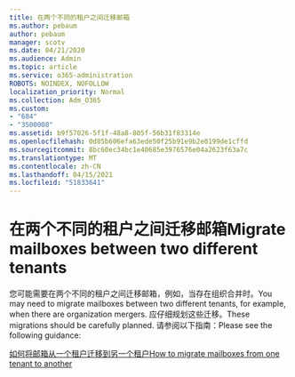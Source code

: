 ```yaml
---
title: 在两个不同的租户之间迁移邮箱
ms.author: pebaum
author: pebaum
manager: scotv
ms.date: 04/21/2020
ms.audience: Admin
ms.topic: article
ms.service: o365-administration
ROBOTS: NOINDEX, NOFOLLOW
localization_priority: Normal
ms.collection: Adm_O365
ms.custom:
- "684"
- "3500008"
ms.assetid: b9f57026-5f1f-48a8-805f-56b31f83314e
ms.openlocfilehash: 0d85b606efa63ede50f25b91e9b2e0199de1cffd
ms.sourcegitcommit: 8bc60ec34bc1e40685e3976576e04a2623f63a7c
ms.translationtype: MT
ms.contentlocale: zh-CN
ms.lasthandoff: 04/15/2021
ms.locfileid: "51833641"
---
```

# <a name="migrate-mailboxes-between-two-different-tenants"></a><span data-ttu-id="446bd-102">在两个不同的租户之间迁移邮箱</span><span class="sxs-lookup"><span data-stu-id="446bd-102">Migrate mailboxes between two different tenants</span></span>

<span data-ttu-id="446bd-103">您可能需要在两个不同的租户之间迁移邮箱，例如，当存在组织合并时。</span><span class="sxs-lookup"><span data-stu-id="446bd-103">You may need to migrate mailboxes between two different tenants, for example, when there are organization mergers.</span></span> <span data-ttu-id="446bd-104">应仔细规划这些迁移。</span><span class="sxs-lookup"><span data-stu-id="446bd-104">These migrations should be carefully planned.</span></span> <span data-ttu-id="446bd-105">请参阅以下指南：</span><span class="sxs-lookup"><span data-stu-id="446bd-105">Please see the following guidance:</span></span>
  
[<span data-ttu-id="446bd-106">如何将邮箱从一个租户迁移到另一个租户</span><span class="sxs-lookup"><span data-stu-id="446bd-106">How to migrate mailboxes from one tenant to another</span></span>](https://docs.microsoft.com/Exchange/mailbox-migration/migrate-mailboxes-across-tenants)
  